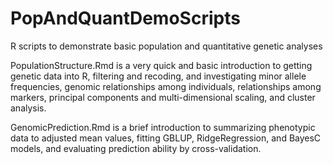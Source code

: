 # PopAndQuantDemoScripts
R scripts to demonstrate basic population and quantitative genetic analyses

PopulationStructure.Rmd is a very quick and basic introduction to getting genetic data into R, filtering and recoding, and investigating minor allele frequencies, genomic relationships among individuals, relationships among markers, principal components and multi-dimensional scaling, and cluster analysis.

GenomicPrediction.Rmd is a brief introduction to summarizing phenotypic data to adjusted mean values, fitting GBLUP, RidgeRegression, and BayesC models, and evaluating prediction ability by cross-validation.
